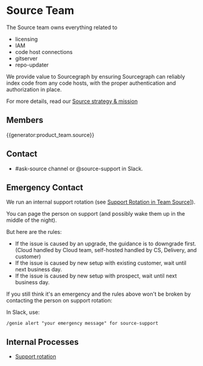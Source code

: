 # Source Team

The Source team owns everything related to

- licensing
- IAM
- code host connections
- gitserver
- repo-updater

We provide value to Sourcegraph by ensuring Sourcegraph can reliably index code from any code hosts, with the proper authentication and authorization in place.

For more details, read our [Source strategy & mission](strategy.md)

## Members

{{generator:product_team.source}}

## Contact

- #ask-source channel or @source-support in Slack.

## Emergency Contact

We run an internal support rotation (see [Support Rotation in Team Source](support_rotation.md)]).

You can page the person on support (and possibly wake them up in the middle of the night).

But here are the rules:

- If the issue is caused by an upgrade, the guidance is to downgrade first. (Cloud handled by Cloud team, self-hosted handled by CS, Delivery, and customer)
- If the issue is caused by new setup with existing customer, wait until next business day.
- If the issue is caused by new setup with prospect, wait until next business day.

If you still think it's an emergency and the rules above won't be broken by contacting the person on support rotation:

In Slack, use:

```
/genie alert "your emergency message" for source-support
```

## Internal Processes

- [Support rotation](support_rotation.md)
